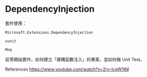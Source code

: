 # DependencyInjection

套件使用：

	Microsoft.Extensions.DependencyInjection

	xunit

	Moq

	

從零開始實作，如何建立「建構函數注入」的專案，並如何做 Unit Test。



References
https://www.youtube.com/watch?v=2rv-lcqW1tM